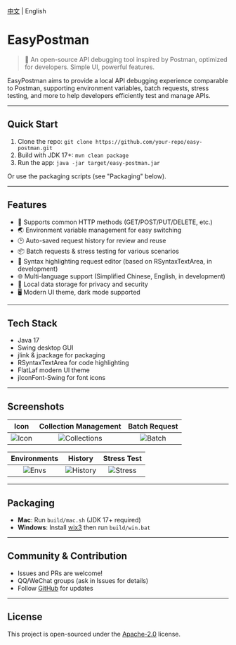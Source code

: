 [中文](../README.md) | English

# EasyPostman

> 🚀 An open-source API debugging tool inspired by Postman, optimized for developers. Simple UI, powerful features.

EasyPostman aims to provide a local API debugging experience comparable to Postman, supporting environment variables, batch requests, stress testing, and more to help developers efficiently test and manage APIs.

---

## Quick Start

1. Clone the repo: `git clone https://github.com/your-repo/easy-postman.git`
2. Build with JDK 17+: `mvn clean package`
3. Run the app: `java -jar target/easy-postman.jar`

Or use the packaging scripts (see "Packaging" below).

---

## Features

- 🚦 Supports common HTTP methods (GET/POST/PUT/DELETE, etc.)
- 🌏 Environment variable management for easy switching
- 🕑 Auto-saved request history for review and reuse
- 📦 Batch requests & stress testing for various scenarios
- 📝 Syntax highlighting request editor (based on RSyntaxTextArea, in development)
- 🌐 Multi-language support (Simplified Chinese, English, in development)
- 💾 Local data storage for privacy and security
- 🖥️ Modern UI theme, dark mode supported

---

## Tech Stack

- Java 17
- Swing desktop GUI
- jlink & jpackage for packaging
- RSyntaxTextArea for code highlighting
- FlatLaf modern UI theme
- jIconFont-Swing for font icons

---

## Screenshots

|      Icon      |   Collection Management   |   Batch Request   |
|:-------------:|:------------------------:|:----------------:|
| ![Icon](../docs/EasyPostman-1024.png) | ![Collections](../docs/collections.png) | ![Batch](../docs/batch.png) |

|  Environments  |   History   |   Stress Test   |
|:-------------:|:-----------:|:---------------:|
| ![Envs](../docs/environments.png) | ![History](../docs/history.png) | ![Stress](../docs/stresstest.png) |

---

## Packaging

- **Mac**: Run `build/mac.sh` (JDK 17+ required)
- **Windows**: Install [wix3](https://github.com/wixtoolset/wix3) then run `build/win.bat`

---

## Community & Contribution

- Issues and PRs are welcome!
- QQ/WeChat groups (ask in Issues for details)
- Follow [GitHub](https://github.com/your-repo/easy-postman) for updates

---

## License

This project is open-sourced under the [Apache-2.0](https://www.apache.org/licenses/LICENSE-2.0) license.

